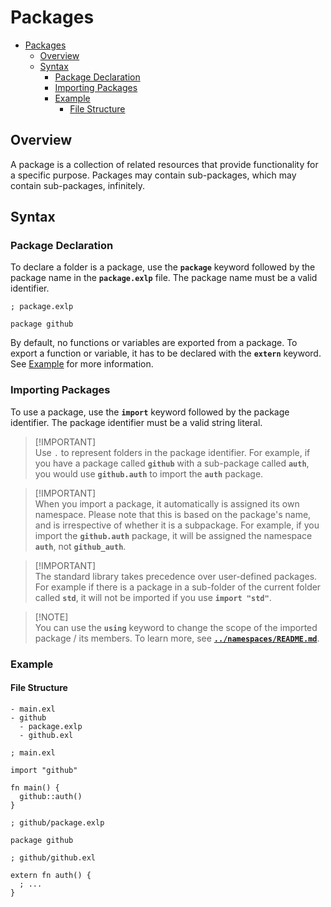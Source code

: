# Packages

- [Packages](#packages)
  - [Overview](#overview)
  - [Syntax](#syntax)
    - [Package Declaration](#package-declaration)
    - [Importing Packages](#importing-packages)
    - [Example](#example)
      - [File Structure](#file-structure)

## Overview

A package is a collection of related resources that provide functionality for a specific purpose. Packages may contain sub-packages, which may contain sub-packages, infinitely.

## Syntax

### Package Declaration

To declare a folder is a package, use the **`package`** keyword followed by the package name in the **`package.exlp`** file. The package name must be a valid identifier.

```exeme
; package.exlp

package github
```

By default, no functions or variables are exported from a package. To export a function or variable, it has to be declared with the **`extern`** keyword. See [Example](#example) for more information.

### Importing Packages

To use a package, use the **`import`** keyword followed by the package identifier. The package identifier must be a valid string literal.

> [!IMPORTANT]\
> Use `.` to represent folders in the package identifier. For example, if you have a package called **`github`** with a sub-package called **`auth`**, you would use **`github.auth`** to import the **`auth`** package.

> [!IMPORTANT]\
> When you import a package, it automatically is assigned its own namespace. Please note that this is based on the package's name, and is irrespective of whether it is a subpackage. For example, if you import the **`github.auth`** package, it will be assigned the namespace **`auth`**, not **`github_auth`**.

> [!IMPORTANT]\
> The standard library takes precedence over user-defined packages. For example if there is a package in a sub-folder of the current folder called **`std`**, it will not be imported if you use **`import "std"`**.

> [!NOTE]\
> You can use the **`using`** keyword to change the scope of the imported package / its members. To learn more, see [**`../namespaces/README.md`**](../namespaces/README.md).

### Example

#### File Structure

```
- main.exl
- github
  - package.exlp
  - github.exl
```

```exeme
; main.exl

import "github"

fn main() {
  github::auth()
}
```

```exeme
; github/package.exlp

package github
```

```exeme
; github/github.exl

extern fn auth() {
  ; ...
}
```